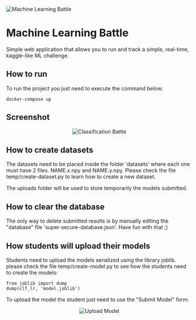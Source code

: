 ﻿![Machine Learning Battle](https://github.com/anfibil/classification-battle/raw/master/src/img/logo.png)

# Machine Learning Battle

Simple web application that allows you to run and track a simple, real-time, kaggle-like ML challenge.

## How to run

To run the project you just need to execute the command below:
```
docker-compose up  
```
## Screenshot
<p align="center">
  <img alt="Classification Battle" src="https://github.com/anfibil/classification-battle/raw/master/temp/screenshot1.png">  <br>
</p>

## How to create datasets
The datasets need to be placed inside the folder 'datasets' where each one must have 2 files. NAME.x.npy and NAME.y.npy. Please check the file temp/create-dataset.py to learn how to create a new dataset.

The uploads folder will be used to store temporarily the models submitted.

## How to clear the database
The only way to delete submitted results is by manually editing the "database" file 'super-secure-database.json'. Have fun with that ;)

## How students will upload their models
Students need to upload the models serialized using the library joblib. please check the file temp/create-model.py to see how the students need to create the models:
```
from joblib import dump
dump(clf_lr, 'model.joblib')
```
To upload the model the student just need to use the "Submit Model" form:

<p align="center">
  <img alt="Upload Model" src="https://github.com/anfibil/classification-battle/raw/master/temp/screenshot2.png"> 
</p>
